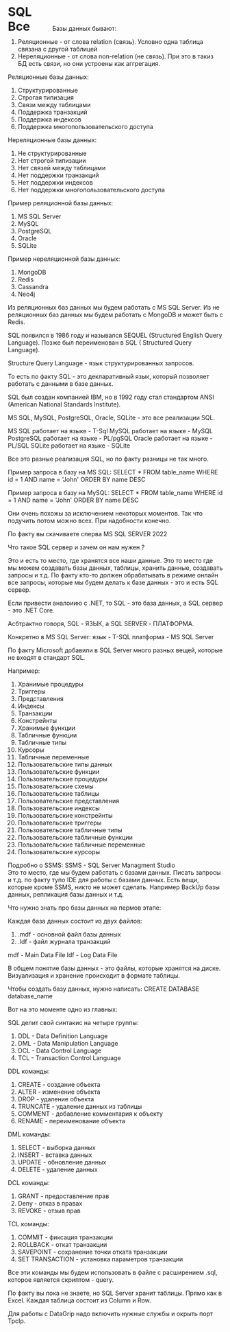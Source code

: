 <svg width="100" height="100" xmlns="http://www.w3.org/2000/svg">
<foreignObject width="100" height="100">
    <div xmlns="http://www.w3.org/1999/xhtml">
<h1>
SQL 
Все примеры кода в этом руководстве были написаны на MS SQL SERVER 2022. 
</h1>
        <ul>
        <li>
            <a target="_blank" href="https://www.microsoft.com/en-us/sql-server/sql-server-downloads">Ссылка на скачивание MS SQL Server:</a>
        </li>
        <li>
            <a target="_blank" href="https://docs.microsoft.com/en-us/sql/ssms/download-sql-server-management-studio-ssms?view=sql-server-ver15">Ссылка на скачивание SSMS:</a>
        </li>
        <li>
            <a target="_blank" href="https://www.jetbrains.com/datagrip/download/#section=windows">Ссылка на скачивание DataGrip:</a>
        </li>
        <li>
            <a target="_blank" href="https://www.jetbrains.com/help/datagrip/quick-start-guide.html">DataGrip - надо натсроить. Вот ссылка на tutorial:</a>    
        </li>
    </ul>
    <p>
    По хорошему, нужно скачать и установить все три, но DataGrip не обязательно. Мне просто так удобнее.
    </p>

<p>
Lesson 1:
Что такое база данных?
База данных - это набор данных, которые хранятся в компьютере.
</p>

<p>
По хорошему, нужно скачать и установить все три, но DataGrip не обязательно. Мне просто так удобнее.
При этом что нуно знать:
</p>
<ol>
    <li>
    Даже обычный текстовый файл можно считать базой данных.
    </li>
    <li>
    Binary, XML, JSON, CSV - это тоже базы данных.
    </li>
</ol>
</div>
</foreignObject>
</svg>
Базы данных бывают:

1. Реляционные - от слова relation (связь). Условно одна таблица связана с другой таблицей
2. Нереляционные - от слова non-relation (не связь). При это в такиз БД есть связи, но они устроены как аггрегация.

Реляционные базы данных:

1. Структурированные
2. Строгая типизация
3. Связи между таблицами
4. Поддержка транзакций
5. Поддержка индексов
6. Поддержка многопользовательского доступа

Нереляционные базы данных:

1. Не структурированные
2. Нет строгой типизации
3. Нет связей между таблицами
4. Нет поддержки транзакций
5. Нет поддержки индексов
6. Нет поддержки многопользовательского доступа

Пример реляционной базы данных:

1. MS SQL Server
2. MySQL
3. PostgreSQL
4. Oracle
5. SQLite

Пример нереляционной базы данных:

1. MongoDB
2. Redis
3. Cassandra
4. Neo4j

Из реляционных баз данных мы будем работать с MS SQL Server.
Из не реляционных баз данных мы будем работать с MongoDB и может быть с Redis.

SQL появился в 1986 году и назывался SEQUEL (Structured English Query Language). Позже был переименован в SQL (
Structured Query Language).

Structure Query Language - язык структурированных запросов.

То есть по факту SQL - это декларативный язык, который позволяет работать с данными в базе данных.

SQL был создан компанией IBM, но в 1992 году стал стандартом ANSI (American National Standards Institute).

MS SQL, MySQL, PostgreSQL, Oracle, SQLite - это все реализации SQL.

MS SQL работает на языке - T-Sql
MySQL работает на языке - MySQL
PostgreSQL работает на языке - PL/pgSQL
Oracle работает на языке - PL/SQL
SQLite работает на языке - SQLite

Все это разные реализация SQL, но по факту разницы не так много.

Пример запроса в базу на
MS SQL:
SELECT * FROM table_name
WHERE id = 1 AND name = 'John'
ORDER BY name DESC

Пример запроса в базу на
MySQL:
SELECT * FROM table_name
WHERE id = 1 AND name = 'John'
ORDER BY name DESC

Они очень похожы за исключением некоторых моментов.
Так что подучить потом можно всех. При надобности конечно.

По факту вы скачиваете сперва MS SQL SERVER 2022

Что такое SQL сервер и зачем он нам нужен ?

Это и есть то место, где хранятся все наши данные.
Это то место где мы можем создавать базы данных, таблицы, хранить данные, создавать запросы и т.д.
По факту кто-то должен обрабатывать в режиме онлайн все запросы, которые мы будем делать к базе данных - это и есть SQL
сервер.

Если привести аналоиию с .NET, то SQL - это база данных, а SQL сервер - это .NET Core.

Асбтрактно говоря, SQL - ЯЗЫК, а SQL SERVER - ПЛАТФОРМА.

Конкретно в MS SQL Server:
язык - T-SQL
платформа - MS SQL Server

По факту Microsoft добавили в SQL Server много разных вещей, которые не входят в стандарт SQL.

Например:

1. Хранимые процедуры
2. Триггеры
3. Представления
4. Индексы
5. Транзакции
6. Констрейнты
7. Хранимые функции
8. Табличные функции
9. Табличные типы
10. Курсоры
11. Табличные переменные
12. Пользовательские типы данных
13. Пользовательские функции
14. Пользовательские процедуры
15. Пользовательские схемы
16. Пользовательские таблицы
17. Пользовательские представления
18. Пользовательские индексы
19. Пользовательские констрейнты
20. Пользовательские триггеры
21. Пользовательские табличные типы
22. Пользовательские табличные функции
23. Пользовательские табличные переменные
24. Пользовательские курсоры

Подробно о SSMS:
SSMS - SQL Server Managment Studio  
Это то место, где мы будем работать с базами данных.
Писать запросы и т.д.
по факту тупо IDE для работы с базами данных.
Есть вещи, которые кроме SSMS, никто не может сделать.
Например BackUp базы данных, репликация базы данных и т.д.

Что нужно знать про базы данных на пермов этапе:

Каждая база данных состоит из двух файлов:

1. .mdf - основной файл базы данных
2. .ldf - файл журнала транзакций

mdf - Main Data File
ldf - Log Data File

В общем понятие базы данных - это файлы, которые хранятся на диске.
Визуализация и хранение происходит в формате таблицы.

Чтобы создать базу данных, нужно написать:
CREATE DATABASE database_name

Вот на это моменте одно из главных:

SQL делит свой синтакис на четыре группы:

1. DDL - Data Definition Language
2. DML - Data Manipulation Language
3. DCL - Data Control Language
4. TCL - Transaction Control Language

DDL команды:

1. CREATE - создание объекта
2. ALTER - изменение объекта
3. DROP - удаление объекта
4. TRUNCATE - удаление данных из таблицы
5. COMMENT - добавление комментария к объекту
6. RENAME - переименование объекта

DML команды:

1. SELECT - выборка данных
2. INSERT - вставка данных
3. UPDATE - обновление данных
4. DELETE - удаление данных

DCL команды:

1. GRANT - предоставление прав
2. Deny - отказ в правах
3. REVOKE - отзыв прав

TCL команды:

1. COMMIT - фиксация транзакции
2. ROLLBACK - откат транзакции
3. SAVEPOINT - сохранение точки отката транзакции
4. SET TRANSACTION - установка параметров транзакции

Все эти команды мы будем использовать в файле с расширением .sql, которое является скриптом - query.

По факту вы пока не знаете, но SQL Server хранит таблицы. Прямо как в Excel.
Каждая таблица состоит из Column и Row.

Для работы с DataGrip надо включить нужные службы и окрыть порт TpcIp.


